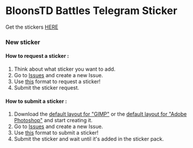 # BloonsTD Battles Telegram Sticker

Get the stickers [HERE](https://t.me/addstickers/BloonsTDBattles)

### New sticker

#### How to request a sticker :

1. Think about what sticker you want to add.
2. Go to [Issues](https://github.com/MrMarioMichel/BloonsTD-Battles_Telegram-Sticker/issues) and create a new Issue.
3. Use [this](https://github.com/MrMarioMichel/BloonsTD-Battles_Telegram-Sticker/blob/master/defaults/request-a-sticker) format to request a sticker!
4. Submit the sticker request.

#### How to submit a sticker :

1. Download the [default layout for "GIMP"](https://github.com/MrMarioMichel/BloonsTD-Battles_Telegram-Sticker/blob/master/defaults/telegram-sticker-512x512.xcf?raw=true) or the [default layout for "Adobe Photoshop"](https://github.com/MrMarioMichel/BloonsTD-Battles_Telegram-Sticker/raw/master/defaults/telegram-sticker-512x512.psd) and start creating it.
2. Go to [Issues](https://github.com/MrMarioMichel/BloonsTD-Battles_Telegram-Sticker/issues) and create a new Issue.
3. Use [this](https://github.com/MrMarioMichel/BloonsTD-Battles_Telegram-Sticker/blob/master/defaults/submit-a-sticker) format to submit a sticker!
4. Submit the sticker and wait until it's added in the sticker pack.
